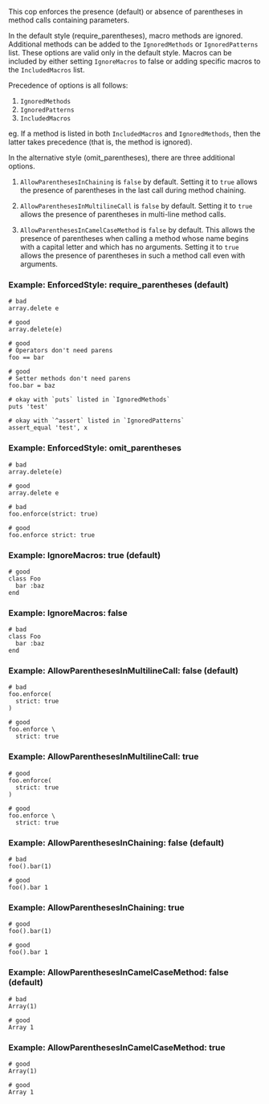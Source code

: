 This cop enforces the presence (default) or absence of parentheses in
method calls containing parameters.

In the default style (require_parentheses), macro methods are ignored.
Additional methods can be added to the `IgnoredMethods`
or `IgnoredPatterns` list. These options are
valid only in the default style. Macros can be included by
either setting `IgnoreMacros` to false or adding specific macros to
the `IncludedMacros` list.

Precedence of options is all follows:

1. `IgnoredMethods`
2. `IgnoredPatterns`
3. `IncludedMacros`

eg. If a method is listed in both
`IncludedMacros` and `IgnoredMethods`, then the latter takes
precedence (that is, the method is ignored).

In the alternative style (omit_parentheses), there are three additional
options.

1. `AllowParenthesesInChaining` is `false` by default. Setting it to
     `true` allows the presence of parentheses in the last call during
     method chaining.

2. `AllowParenthesesInMultilineCall` is `false` by default. Setting it
      to `true` allows the presence of parentheses in multi-line method
      calls.

3. `AllowParenthesesInCamelCaseMethod` is `false` by default. This
      allows the presence of parentheses when calling a method whose name
      begins with a capital letter and which has no arguments. Setting it
      to `true` allows the presence of parentheses in such a method call
      even with arguments.

### Example: EnforcedStyle: require_parentheses (default)

    # bad
    array.delete e

    # good
    array.delete(e)

    # good
    # Operators don't need parens
    foo == bar

    # good
    # Setter methods don't need parens
    foo.bar = baz

    # okay with `puts` listed in `IgnoredMethods`
    puts 'test'

    # okay with `^assert` listed in `IgnoredPatterns`
    assert_equal 'test', x

### Example: EnforcedStyle: omit_parentheses

    # bad
    array.delete(e)

    # good
    array.delete e

    # bad
    foo.enforce(strict: true)

    # good
    foo.enforce strict: true

### Example: IgnoreMacros: true (default)

    # good
    class Foo
      bar :baz
    end

### Example: IgnoreMacros: false

    # bad
    class Foo
      bar :baz
    end

### Example: AllowParenthesesInMultilineCall: false (default)

    # bad
    foo.enforce(
      strict: true
    )

    # good
    foo.enforce \
      strict: true

### Example: AllowParenthesesInMultilineCall: true

    # good
    foo.enforce(
      strict: true
    )

    # good
    foo.enforce \
      strict: true

### Example: AllowParenthesesInChaining: false (default)

    # bad
    foo().bar(1)

    # good
    foo().bar 1

### Example: AllowParenthesesInChaining: true

    # good
    foo().bar(1)

    # good
    foo().bar 1

### Example: AllowParenthesesInCamelCaseMethod: false (default)

    # bad
    Array(1)

    # good
    Array 1

### Example: AllowParenthesesInCamelCaseMethod: true

    # good
    Array(1)

    # good
    Array 1